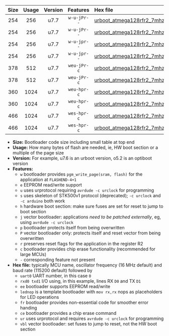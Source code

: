 |Size|Usage|Version|Features|Hex file|
|:-:|:-:|:-:|:-:|:--|
|254|256|u7.7|`w-u-jPr--`|[urboot_atmega128rfr2_7mhz3728_57600bps_uart0_rxe0_txe1_lednop_ur_vbl.hex](https://raw.githubusercontent.com/stefanrueger/urboot.hex/main/mcus/atmega128rfr2/fcpu_7mhz3728/57600_bps/urboot_atmega128rfr2_7mhz3728_57600bps_uart0_rxe0_txe1_lednop_ur_vbl.hex)|
|254|256|u7.7|`w-u-jPr--`|[urboot_atmega128rfr2_7mhz3728_57600bps_uart1_rxd2_txd3_lednop_ur_vbl.hex](https://raw.githubusercontent.com/stefanrueger/urboot.hex/main/mcus/atmega128rfr2/fcpu_7mhz3728/57600_bps/urboot_atmega128rfr2_7mhz3728_57600bps_uart1_rxd2_txd3_lednop_ur_vbl.hex)|
|254|256|u7.7|`w-u-jpr--`|[urboot_atmega128rfr2_7mhz3728_57600bps_uart0_rxe0_txe1_lednop_fr_ur_vbl.hex](https://raw.githubusercontent.com/stefanrueger/urboot.hex/main/mcus/atmega128rfr2/fcpu_7mhz3728/57600_bps/urboot_atmega128rfr2_7mhz3728_57600bps_uart0_rxe0_txe1_lednop_fr_ur_vbl.hex)|
|254|256|u7.7|`w-u-jpr--`|[urboot_atmega128rfr2_7mhz3728_57600bps_uart1_rxd2_txd3_lednop_fr_ur_vbl.hex](https://raw.githubusercontent.com/stefanrueger/urboot.hex/main/mcus/atmega128rfr2/fcpu_7mhz3728/57600_bps/urboot_atmega128rfr2_7mhz3728_57600bps_uart1_rxd2_txd3_lednop_fr_ur_vbl.hex)|
|378|512|u7.7|`weu-jPr-c`|[urboot_atmega128rfr2_7mhz3728_57600bps_uart0_rxe0_txe1_ee_lednop_fr_ce_ur_vbl.hex](https://raw.githubusercontent.com/stefanrueger/urboot.hex/main/mcus/atmega128rfr2/fcpu_7mhz3728/57600_bps/urboot_atmega128rfr2_7mhz3728_57600bps_uart0_rxe0_txe1_ee_lednop_fr_ce_ur_vbl.hex)|
|378|512|u7.7|`weu-jPr-c`|[urboot_atmega128rfr2_7mhz3728_57600bps_uart1_rxd2_txd3_ee_lednop_fr_ce_ur_vbl.hex](https://raw.githubusercontent.com/stefanrueger/urboot.hex/main/mcus/atmega128rfr2/fcpu_7mhz3728/57600_bps/urboot_atmega128rfr2_7mhz3728_57600bps_uart1_rxd2_txd3_ee_lednop_fr_ce_ur_vbl.hex)|
|360|1024|u7.7|`weu-hpr-c`|[urboot_atmega128rfr2_7mhz3728_57600bps_uart0_rxe0_txe1_ee_lednop_fr_ce_ur.hex](https://raw.githubusercontent.com/stefanrueger/urboot.hex/main/mcus/atmega128rfr2/fcpu_7mhz3728/57600_bps/urboot_atmega128rfr2_7mhz3728_57600bps_uart0_rxe0_txe1_ee_lednop_fr_ce_ur.hex)|
|360|1024|u7.7|`weu-hpr-c`|[urboot_atmega128rfr2_7mhz3728_57600bps_uart1_rxd2_txd3_ee_lednop_fr_ce_ur.hex](https://raw.githubusercontent.com/stefanrueger/urboot.hex/main/mcus/atmega128rfr2/fcpu_7mhz3728/57600_bps/urboot_atmega128rfr2_7mhz3728_57600bps_uart1_rxd2_txd3_ee_lednop_fr_ce_ur.hex)|
|466|1024|u7.7|`wes-hpr-c`|[urboot_atmega128rfr2_7mhz3728_57600bps_uart0_rxe0_txe1_ee_lednop_fr_ce.hex](https://raw.githubusercontent.com/stefanrueger/urboot.hex/main/mcus/atmega128rfr2/fcpu_7mhz3728/57600_bps/urboot_atmega128rfr2_7mhz3728_57600bps_uart0_rxe0_txe1_ee_lednop_fr_ce.hex)|
|466|1024|u7.7|`wes-hpr-c`|[urboot_atmega128rfr2_7mhz3728_57600bps_uart1_rxd2_txd3_ee_lednop_fr_ce.hex](https://raw.githubusercontent.com/stefanrueger/urboot.hex/main/mcus/atmega128rfr2/fcpu_7mhz3728/57600_bps/urboot_atmega128rfr2_7mhz3728_57600bps_uart1_rxd2_txd3_ee_lednop_fr_ce.hex)|

- **Size:** Bootloader code size including small table at top end
- **Usage:** How many bytes of flash are needed, ie, HW boot section or a multiple of the page size
- **Version:** For example, u7.6 is an urboot version, o5.2 is an optiboot version
- **Features:**
  + `w` bootloader provides `pgm_write_page(sram, flash)` for the application at `FLASHEND-4+1`
  + `e` EEPROM read/write support
  + `u` uses urprotocol requiring `avrdude -c urclock` for programming
  + `s` uses skeleton of STK500v1 protocol (deprecated); `-c urclock` and `-c arduino` both work
  + `h` hardware boot section: make sure fuses are set for reset to jump to boot section
  + `j` vector bootloader: applications *need to be patched externally*, eg, using `avrdude -c urclock`
  + `p` bootloader protects itself from being overwritten
  + `P` vector bootloader only: protects itself and reset vector from being overwritten
  + `r` preserves reset flags for the application in the register R2
  + `c` bootloader provides chip erase functionality (recommended for large MCUs)
  + `-` corresponding feature not present
- **Hex file:** typically MCU name, oscillator frequency (16 MHz default) and baud rate (115200 default) followed by
  + `uart0` UART number, in this case `0`
  + `rxd0 txd1` I/O using, in this example, lines RX `D0` and TX `D1`
  + `ee` bootloader supports EEPROM read/write
  + `lednop` is a template bootloader with `mov rx,rx` nops as placeholders for LED operations
  + `fr` bootloader provides non-essential code for smoother error handing
  + `ce` bootloader provides a chip erase command
  + `ur` uses urprotocol and requires `avrdude -c urclock` for programming
  + `vbl` vector bootloader: set fuses to jump to reset, not the HW boot section
